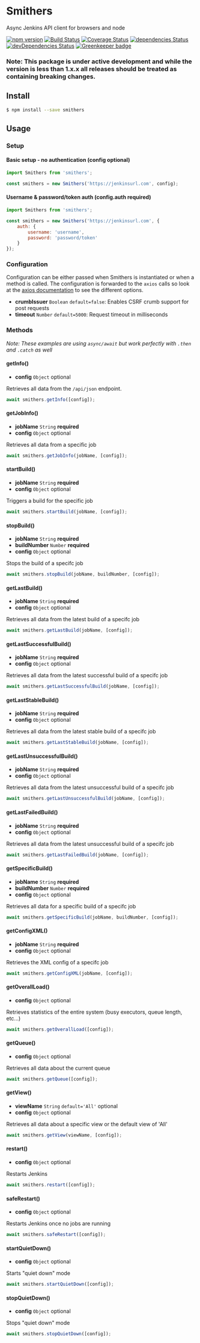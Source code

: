 # Smithers

Async Jenkins API client for browsers and node

[![npm version](https://badge.fury.io/js/smithers.svg)](https://badge.fury.io/js/smithers)
[![Build Status](https://travis-ci.org/clementallen/smithers.svg?branch=master)](https://travis-ci.org/clementallen/smithers)
[![Coverage Status](https://coveralls.io/repos/github/clementallen/smithers/badge.svg?branch=master)](https://coveralls.io/github/clementallen/smithers?branch=master)
[![dependencies Status](https://david-dm.org/clementallen/smithers/status.svg)](https://david-dm.org/clementallen/smithers)
[![devDependencies Status](https://david-dm.org/clementallen/smithers/dev-status.svg)](https://david-dm.org/clementallen/smithers?type=dev)
[![Greenkeeper badge](https://badges.greenkeeper.io/clementallen/smithers.svg)](https://greenkeeper.io/)

### **Note:** This package is under active development and while the version is less than 1.x.x all releases should be treated as containing breaking changes.

## Install

```bash
$ npm install --save smithers
```

## Usage

### Setup

#### Basic setup - no authentication (config optional)
```javascript
import Smithers from 'smithers';

const smithers = new Smithers('https://jenkinsurl.com', config);
```

#### Username & password/token auth (config.auth required)
```javascript
import Smithers from 'smithers';

const smithers = new Smithers('https://jenkinsurl.com', {
    auth: {
        username: 'username',
        password: 'password/token'
    }
});
```


### Configuration
Configuration can be either passed when Smithers is instantiated or when a method is called.  The configuration is forwarded to the `axios` calls so look at the [axios documentation](https://github.com/mzabriskie/axios#request-config) to see the different options.

- **crumbIssuer** `Boolean` `default=false`: Enables CSRF crumb support for post requests
- **timeout** `Number` `default=5000`: Request timeout in milliseconds


### Methods

*Note: These examples are using `async/await` but work perfectly with `.then` and `.catch` as well*

#### getInfo()
* **config** `Object` optional

Retrieves all data from the `/api/json` endpoint.
```javascript
await smithers.getInfo([config]);
```

#### getJobInfo()
* **jobName** `String` **required**
* **config** `Object` optional

Retrieves all data from a specific job
```javascript
await smithers.getJobInfo(jobName, [config]);
```

#### startBuild()
* **jobName** `String` **required**
* **config** `Object` optional

Triggers a build for the specific job
```javascript
await smithers.startBuild(jobName, [config]);
```

#### stopBuild()
* **jobName** `String` **required**
* **buildNumber** `Number` **required**
* **config** `Object` optional

Stops the build of a specifc job
```javascript
await smithers.stopBuild(jobName, buildNumber, [config]);
```

#### getLastBuild()
* **jobName** `String` **required**
* **config** `Object` optional

Retrieves all data from the latest build of a specifc job
```javascript
await smithers.getLastBuild(jobName, [config]);
```

#### getLastSuccessfulBuild()
* **jobName** `String` **required**
* **config** `Object` optional

Retrieves all data from the latest successful build of a specifc job
```javascript
await smithers.getLastSuccessfulBuild(jobName, [config]);
```

#### getLastStableBuild()
* **jobName** `String` **required**
* **config** `Object` optional

Retrieves all data from the latest stable build of a specifc job
```javascript
await smithers.getLastStableBuild(jobName, [config]);
```

#### getLastUnsuccessfulBuild()
* **jobName** `String` **required**
* **config** `Object` optional

Retrieves all data from the latest unsuccessful build of a specifc job
```javascript
await smithers.getLastUnsuccessfulBuild(jobName, [config]);
```

#### getLastFailedBuild()
* **jobName** `String` **required**
* **config** `Object` optional

Retrieves all data from the latest unsuccessful build of a specifc job
```javascript
await smithers.getLastFailedBuild(jobName, [config]);
```

#### getSpecificBuild()
* **jobName** `String` **required**
* **buildNumber** `Number` **required**
* **config** `Object` optional

Retrieves all data for a specific build of a specifc job
```javascript
await smithers.getSpecificBuild(jobName, buildNumber, [config]);
```

#### getConfigXML()
* **jobName** `String` **required**
* **config** `Object` optional

Retrieves the XML config of a specifc job
```javascript
await smithers.getConfigXML(jobName, [config]);
```

#### getOverallLoad()
* **config** `Object` optional

Retrieves statistics of the entire system (busy executors, queue length, etc...)
```javascript
await smithers.getOverallLoad([config]);
```

#### getQueue()
* **config** `Object` optional

Retrieves all data about the current queue
```javascript
await smithers.getQueue([config]);
```

#### getView()
* **viewName** `String` `default='All'` optional
* **config** `Object` optional

Retrieves all data about a specific view or the default view of 'All'
```javascript
await smithers.getView(viewName, [config]);
```

#### restart()
* **config** `Object` optional

Restarts Jenkins
```javascript
await smithers.restart([config]);
```

#### safeRestart()
* **config** `Object` optional

Restarts Jenkins once no jobs are running
```javascript
await smithers.safeRestart([config]);
```

#### startQuietDown()
* **config** `Object` optional

Starts "quiet down" mode
```javascript
await smithers.startQuietDown([config]);
```

#### stopQuietDown()
* **config** `Object` optional

Stops "quiet down" mode
```javascript
await smithers.stopQuietDown([config]);
```
